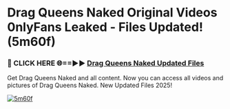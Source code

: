 # Drag Queens Naked Original Videos 0nlyFans Leaked - Files Updated! (5m60f)

<h3>🔴 CLICK HERE 🌐==►► <a href="https://tinyurl.com/up5wt9bj" rel="nofollow">Drag Queens Naked Updated Files</a></h3>

Get Drag Queens Naked and all content. Now you can access all videos and pictures of Drag Queens Naked. New Updated Files 2025!

[![5m60f](https://i.imgur.com/ABiUzMV.gif)](https://tinyurl.com/up5wt9bj)
